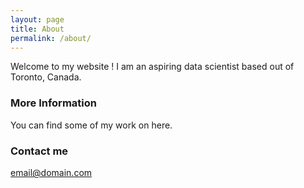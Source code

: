 ```yaml
---
layout: page
title: About
permalink: /about/
---
```


Welcome to my website ! I am an aspiring data scientist based out of Toronto, Canada. 

### More Information

You can find some of my work on here. 

### Contact me

[email@domain.com](mailto:nadim.younes@mail.utoronto.ca)
